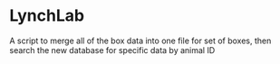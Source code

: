 # LynchLab
A script to merge all of the box data into one file for set of boxes, then search the new database for specific data by animal ID
